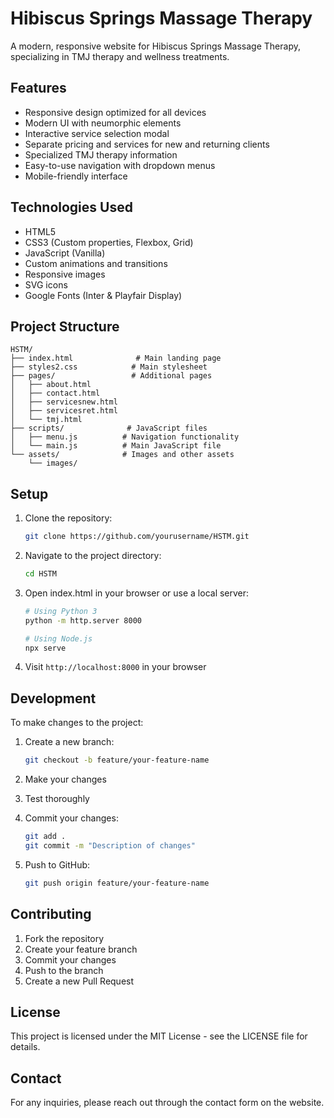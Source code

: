 # Hibiscus Springs Massage Therapy

A modern, responsive website for Hibiscus Springs Massage Therapy, specializing in TMJ therapy and wellness treatments.

## Features

- Responsive design optimized for all devices
- Modern UI with neumorphic elements
- Interactive service selection modal
- Separate pricing and services for new and returning clients
- Specialized TMJ therapy information
- Easy-to-use navigation with dropdown menus
- Mobile-friendly interface

## Technologies Used

- HTML5
- CSS3 (Custom properties, Flexbox, Grid)
- JavaScript (Vanilla)
- Custom animations and transitions
- Responsive images
- SVG icons
- Google Fonts (Inter & Playfair Display)

## Project Structure

```
HSTM/
├── index.html              # Main landing page
├── styles2.css            # Main stylesheet
├── pages/                 # Additional pages
│   ├── about.html
│   ├── contact.html
│   ├── servicesnew.html
│   ├── servicesret.html
│   └── tmj.html
├── scripts/              # JavaScript files
│   ├── menu.js          # Navigation functionality
│   └── main.js          # Main JavaScript file
└── assets/              # Images and other assets
    └── images/
```

## Setup

1. Clone the repository:
   ```bash
   git clone https://github.com/yourusername/HSTM.git
   ```

2. Navigate to the project directory:
   ```bash
   cd HSTM
   ```

3. Open index.html in your browser or use a local server:
   ```bash
   # Using Python 3
   python -m http.server 8000
   
   # Using Node.js
   npx serve
   ```

4. Visit `http://localhost:8000` in your browser

## Development

To make changes to the project:

1. Create a new branch:
   ```bash
   git checkout -b feature/your-feature-name
   ```

2. Make your changes
3. Test thoroughly
4. Commit your changes:
   ```bash
   git add .
   git commit -m "Description of changes"
   ```

5. Push to GitHub:
   ```bash
   git push origin feature/your-feature-name
   ```

## Contributing

1. Fork the repository
2. Create your feature branch
3. Commit your changes
4. Push to the branch
5. Create a new Pull Request

## License

This project is licensed under the MIT License - see the LICENSE file for details.

## Contact

For any inquiries, please reach out through the contact form on the website.
